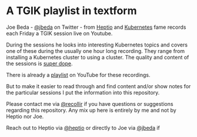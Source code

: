 # A TGIK playlist in textform

Joe Beda - [@jbeda](https://twitter.com/jbeda) on Twitter - from [Heptio](https://heptio.com) and [Kubernetes](https://kubernetes.io) fame records each Friday a TGIK session live on Youtube.

During the sessions he looks into interesting Kubernetes topics and covers one of these during the usually one hour long recording. They range from installing a Kubernetes cluster to using a cluster. The quality and content of the sessions is [super dope](https://twitter.com/kelseyhightower/status/801102768232480769).

There is already a [playlist](https://www.youtube.com/playlist?list=PLvmPtYZtoXOENHJiAQc6HmV2jmuexKfrJ) on YouTube for these recordings.

But to make it easier to read through and find content and/or show notes for the particular sessions I put the information into this repository.

Please contact me via [@recollir](https://twitter.com/recollir) if you have questions or suggestions regarding this repository. Any mix up here is entirely by me and not by Heptio nor Joe.

Reach out to Heptio via [@heptio](https://twitter.com/heptio) or directly to Joe via [@jbeda](https://twitter.com/jbeda) if 

